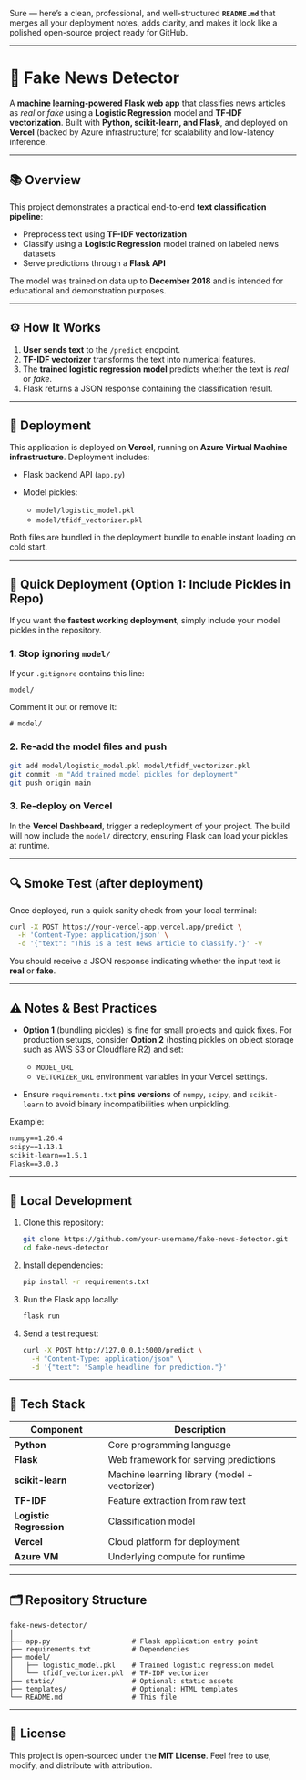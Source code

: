 Sure — here’s a clean, professional, and well-structured **`README.md`** that merges all your deployment notes, adds clarity, and makes it look like a polished open-source project ready for GitHub.

---

# 📰 Fake News Detector

A **machine learning-powered Flask web app** that classifies news articles as *real* or *fake* using a **Logistic Regression** model and **TF-IDF vectorization**.
Built with **Python, scikit-learn, and Flask**, and deployed on **Vercel** (backed by Azure infrastructure) for scalability and low-latency inference.

---

## 📚 Overview

This project demonstrates a practical end-to-end **text classification pipeline**:

* Preprocess text using **TF-IDF vectorization**
* Classify using a **Logistic Regression** model trained on labeled news datasets
* Serve predictions through a **Flask API**

The model was trained on data up to **December 2018** and is intended for educational and demonstration purposes.

---

## ⚙️ How It Works

1. **User sends text** to the `/predict` endpoint.
2. **TF-IDF vectorizer** transforms the text into numerical features.
3. The **trained logistic regression model** predicts whether the text is *real* or *fake*.
4. Flask returns a JSON response containing the classification result.

---

## 🚀 Deployment

This application is deployed on **Vercel**, running on **Azure Virtual Machine infrastructure**.
Deployment includes:

* Flask backend API (`app.py`)
* Model pickles:

  * `model/logistic_model.pkl`
  * `model/tfidf_vectorizer.pkl`

Both files are bundled in the deployment bundle to enable instant loading on cold start.

---

## 🧩 Quick Deployment (Option 1: Include Pickles in Repo)

If you want the **fastest working deployment**, simply include your model pickles in the repository.

### 1. Stop ignoring `model/`

If your `.gitignore` contains this line:

```gitignore
model/
```

Comment it out or remove it:

```gitignore
# model/
```

### 2. Re-add the model files and push

```bash
git add model/logistic_model.pkl model/tfidf_vectorizer.pkl
git commit -m "Add trained model pickles for deployment"
git push origin main
```

### 3. Re-deploy on Vercel

In the **Vercel Dashboard**, trigger a redeployment of your project.
The build will now include the `model/` directory, ensuring Flask can load your pickles at runtime.

---

## 🔍 Smoke Test (after deployment)

Once deployed, run a quick sanity check from your local terminal:

```bash
curl -X POST https://your-vercel-app.vercel.app/predict \
  -H 'Content-Type: application/json' \
  -d '{"text": "This is a test news article to classify."}' -v
```

You should receive a JSON response indicating whether the input text is **real** or **fake**.

---

## ⚠️ Notes & Best Practices

* **Option 1** (bundling pickles) is fine for small projects and quick fixes.
  For production setups, consider **Option 2** (hosting pickles on object storage such as AWS S3 or Cloudflare R2) and set:

  * `MODEL_URL`
  * `VECTORIZER_URL`
    environment variables in your Vercel settings.
* Ensure `requirements.txt` **pins versions** of `numpy`, `scipy`, and `scikit-learn` to avoid binary incompatibilities when unpickling.

Example:

```txt
numpy==1.26.4
scipy==1.13.1
scikit-learn==1.5.1
Flask==3.0.3
```

---

## 🧪 Local Development

1. Clone this repository:

   ```bash
   git clone https://github.com/your-username/fake-news-detector.git
   cd fake-news-detector
   ```

2. Install dependencies:

   ```bash
   pip install -r requirements.txt
   ```

3. Run the Flask app locally:

   ```bash
   flask run
   ```

4. Send a test request:

   ```bash
   curl -X POST http://127.0.0.1:5000/predict \
     -H "Content-Type: application/json" \
     -d '{"text": "Sample headline for prediction."}'
   ```

---

## 🧠 Tech Stack

| Component               | Description                                   |
| ----------------------- | --------------------------------------------- |
| **Python**              | Core programming language                     |
| **Flask**               | Web framework for serving predictions         |
| **scikit-learn**        | Machine learning library (model + vectorizer) |
| **TF-IDF**              | Feature extraction from raw text              |
| **Logistic Regression** | Classification model                          |
| **Vercel**              | Cloud platform for deployment                 |
| **Azure VM**            | Underlying compute for runtime                |

---

## 🗂️ Repository Structure

```
fake-news-detector/
│
├── app.py                    # Flask application entry point
├── requirements.txt          # Dependencies
├── model/
│   ├── logistic_model.pkl    # Trained logistic regression model
│   └── tfidf_vectorizer.pkl  # TF-IDF vectorizer
├── static/                   # Optional: static assets
├── templates/                # Optional: HTML templates
└── README.md                 # This file
```

---

## 🧾 License

This project is open-sourced under the **MIT License**.
Feel free to use, modify, and distribute with attribution.

